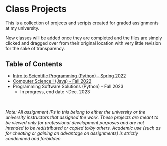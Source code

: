 # Class Projects

This is a collection of projects and scripts created for graded assignments at my university. 

New classes will be added once they are completed and the files are simply clicked and dragged over from their original location with very little revision for the sake of transparency.

## Table of Contents
- [Intro to Scientific Programming (Python) - Spring 2022](https://github.com/tybozzy/class_projects/tree/main/scientific_programming)
- [Computer Science I (Java) - Fall 2022](https://github.com/tybozzy/class_projects/tree/main/computer_science_i)
- Programming Software Solutions (Python) - Fall 2023 
    - In progress, end date ~Dec. 2023

\
\
*Note: All assignment IPs in this belong to either the university or the university instructors that assigned the work. These projects are meant to be viewed only for professional development purposes and are not intended to be redistributed or copied to/by others. Academic use (such as for cheating or gaining an advantage on assignments) is strictly condemned and forbidden.*
